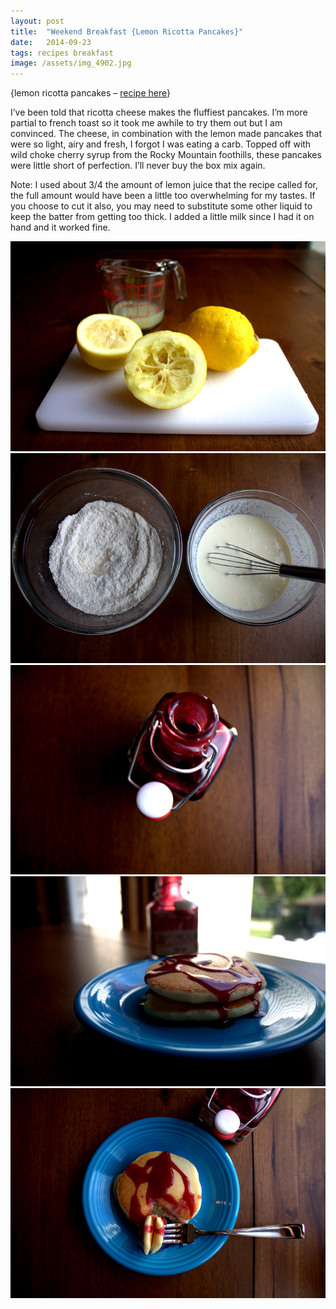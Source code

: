 ```yaml
---
layout: post
title:  "Weekend Breakfast {Lemon Ricotta Pancakes}"
date:   2014-09-23
tags: recipes breakfast
image: /assets/img_4902.jpg
---
```

{lemon ricotta pancakes – [recipe here](http://www.twopeasandtheirpod.com/lemon-ricotta-pancakes-with-blueberry-sauce/)}

I’ve been told that ricotta cheese makes the fluffiest pancakes. I’m more partial to french toast so it took me awhile to try them out but I am convinced. The cheese, in combination with the lemon made pancakes that were so light, airy and fresh, I forgot I was eating a carb. Topped off with wild choke cherry syrup from the Rocky Mountain foothills, these pancakes were little short of perfection. I’ll never buy the box mix again.

Note: I used about 3/4 the amount of lemon juice that the recipe called for, the full amount would have been a little too overwhelming for my tastes. If you choose to cut it also, you may need to substitute some other liquid to keep the batter from getting too thick. I added a little milk since I had it on hand and it worked fine.

![Lemon Ricotta Photo 1](/assets/img_4895.jpg)
![Lemon Ricotta Photo 2](/assets/img_4897.jpg)
![Lemon Ricotta Photo 3](/assets/img_4906.jpg)
![Lemon Ricotta Photo 4](/assets/img_4904.jpg)
![Lemon Ricotta Photo 5](/assets/img_4905.jpg)